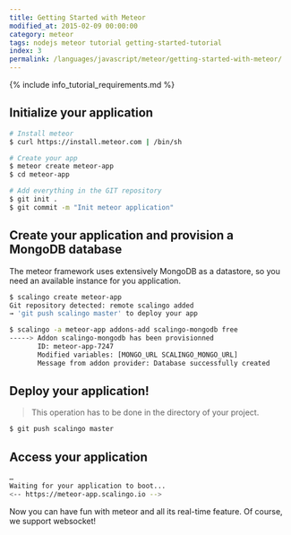 ```yaml
---
title: Getting Started with Meteor
modified_at: 2015-02-09 00:00:00
category: meteor
tags: nodejs meteor tutorial getting-started-tutorial
index: 3
permalink: /languages/javascript/meteor/getting-started-with-meteor/
---
```


{% include info_tutorial_requirements.md %}

## Initialize your application

```bash
# Install meteor
$ curl https://install.meteor.com | /bin/sh

# Create your app
$ meteor create meteor-app
$ cd meteor-app

# Add everything in the GIT repository
$ git init .
$ git commit -m "Init meteor application"
```

## Create your application and provision a MongoDB database

The meteor framework uses extensively MongoDB as a datastore,
so you need an available instance for you application.

```bash
$ scalingo create meteor-app
Git repository detected: remote scalingo added
→ 'git push scalingo master' to deploy your app

$ scalingo -a meteor-app addons-add scalingo-mongodb free
-----> Addon scalingo-mongodb has been provisionned
       ID: meteor-app-7247
       Modified variables: [MONGO_URL SCALINGO_MONGO_URL]
       Message from addon provider: Database successfully created
```

## Deploy your application!

> This operation has to be done in the directory of your project.

```bash
$ git push scalingo master
```

## Access your application

```bash
…
Waiting for your application to boot...
<-- https://meteor-app.scalingo.io -->
```

Now you can have fun with meteor and all its real-time feature. Of course, we support websocket!

